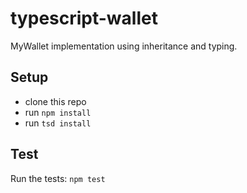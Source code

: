 
# typescript-wallet

MyWallet implementation using inheritance and typing.

## Setup

  * clone this repo
  * run `npm install`
  * run `tsd install`

## Test

Run the tests: `npm test`
